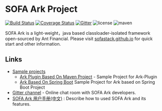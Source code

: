 # SOFA Ark  Project

[![Build Status](https://travis-ci.org/sofastack/sofa-ark.svg?branch=master)](https://travis-ci.org/sofastack/sofa-ark)
[![Coverage Status](https://coveralls.io/repos/github/sofastack/sofa-ark/badge.svg?branch=master)](https://coveralls.io/github/sofastack/sofa-ark?branch=master)
[![Gitter](https://img.shields.io/badge/chat-on%20gitter-orange.svg)](https://gitter.im/sofa-ark/Lobby)
![license](https://img.shields.io/badge/license-Apache--2.0-green.svg)
![maven](https://img.shields.io/badge/maven-v0.1.0-blue.svg)


SOFA Ark is a light-weight，java based classloader-isolated framework 
open-sourced by Ant Financial. Please visit [sofastack.github.io](https://sofastack.github.io/)
for quick start and other information.

## Links
+ [Sample projects](https://github.com/sofastack/sofa-ark/tree/master/sofa-ark-samples)
    + [Ark Plugin Based On Maven Project](https://github.com/sofastack/sofa-ark/tree/master/sofa-ark-samples/sample-ark-plugin) - Sample Project for Ark-Plugin
    + [Ark Based On Spring Boot](https://github.com/sofastack/sofa-ark/tree/master/sofa-ark-samples/sample-springboot-ark) Sample Project for Ark based on Spring Boot Project
+ [Gitter channel](https://gitter.im/sofa-ark/Lobby) - Online chat room with SOFA Ark developers.
+ [SOFA Ark 用户手册(中文)](https://sofastack.github.io/docs/) : Describe how to used SOFA Ark and its features. 